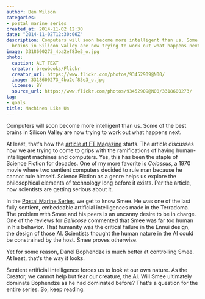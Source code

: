 ```yaml
---
author: Ben Wilson
categories:
- postal marine series
created_at: 2014-11-02 12:30
date: "2014-11-02T12:30:06Z"
description: Computers will soon become more intelligent than us. Some of the best
  brains in Silicon Valley are now trying to work out what happens next.
image: 3318600273_4ba2ef83e3_o.jpg
photo:
  caption: ALT TEXT
  creator: brewbooks/Flickr
  creator_url: https://www.flickr.com/photos/93452909@N00/
  image: 3318600273_4ba2ef83e3_o.jpg
  license: BY
  source_url: https://www.flickr.com/photos/93452909@N00/3318600273/
tag:
- goals
title: Machines Like Us
---
```

Computers will soon become more intelligent than us. Some of the best brains in Silicon Valley are now trying to work out what happens next.

<!--more-->

At least, that's how the [article at FT Magazine](http://www.ft.com/cms/s/2/abc942cc-5fb3-11e4-8c27-00144feabdc0.html) starts. The article discusses how we are trying to come to grips with the ramifications of having human-intelligent machines and computers. Yes, this has been the staple of Science Fiction for decades. One of my more favorite is *Colossus*, a 1970 movie where two sentient computers decided to rule man because he cannot rule himself. Science Fiction as a genre helps us explore the philosophical elements of technology long before it exists. Per the article, now scientists are getting serious about it.

In the [Postal Marine Series](/#books), we get to know Smee. He was one of the last fully sentient, embeddable artificial intelligences made in the Terradoma. The problem with Smee and his peers is an uncanny desire to be in charge. One of the reviews for *Bellicose* commented that Smee was far too human in his behavior. That humanity was the critical failure in the Ennui design, the design of those AI. Scientists thought the human nature in the AI could be constrained by the host. Smee proves otherwise.

Yet for some reason, Danel Bophendze is much better at controlling Smee. At least, that's the way it looks.

Sentient artificial intelligence forces us to look at our own nature. As the Creator, we cannot help but fear our creature, the AI. Will Smee ultimately dominate Bophendze as he had dominated before? That's a question for the entire series. So, keep reading.
